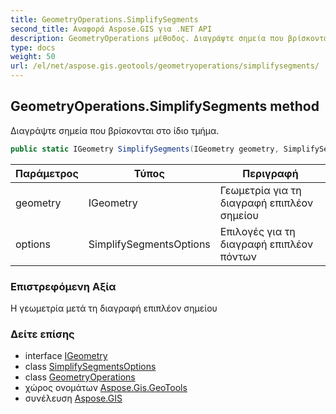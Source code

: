 ```yaml
---
title: GeometryOperations.SimplifySegments
second_title: Αναφορά Aspose.GIS για .NET API
description: GeometryOperations μέθοδος. Διαγράψτε σημεία που βρίσκονται στο ίδιο τμήμα.
type: docs
weight: 50
url: /el/net/aspose.gis.geotools/geometryoperations/simplifysegments/
---
```

## GeometryOperations.SimplifySegments method

Διαγράψτε σημεία που βρίσκονται στο ίδιο τμήμα.

```csharp
public static IGeometry SimplifySegments(IGeometry geometry, SimplifySegmentsOptions options)
```

| Παράμετρος | Τύπος | Περιγραφή |
| --- | --- | --- |
| geometry | IGeometry | Γεωμετρία για τη διαγραφή επιπλέον σημείου |
| options | SimplifySegmentsOptions | Επιλογές για τη διαγραφή επιπλέον πόντων |

### Επιστρεφόμενη Αξία

Η γεωμετρία μετά τη διαγραφή επιπλέον σημείου

### Δείτε επίσης

* interface [IGeometry](../../../aspose.gis.geometries/igeometry/)
* class [SimplifySegmentsOptions](../../simplifysegmentsoptions/)
* class [GeometryOperations](../)
* χώρος ονομάτων [Aspose.Gis.GeoTools](../../geometryoperations/)
* συνέλευση [Aspose.GIS](../../../)


